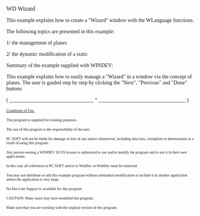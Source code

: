   
<span style="font-family:Arial sans-serif;font-size:16px;">WD Wizard</span>

  
<span style="font-family:Arial sans-serif;font-size:14px;">This example explains how to create a "Wizard" window with the WLanguage functions.</span>

<span style="font-family:Arial sans-serif;font-size:14px;">The following topics are presented in this example:</span>

<span style="font-family:Arial sans-serif;font-size:14px;">1/ the management of planes</span>

<span style="font-family:Arial sans-serif;font-size:14px;">2/ the dynamic modification of a static</span>

  
<span style="font-family:Arial sans-serif;font-size:14px;">Summary of the example supplied with WINDEV: </span>

<span style="font-family:Arial sans-serif;font-size:14px;">This example explains how to easily manage a "Wizard" in a window via the concept of planes. The user is guided step by step by clicking the "Next", "Previous" and "Done" buttons</span>

  
  
<span style="font-family:Arial sans-serif;font-size:14px;">( \_\_\_\_\_\_\_\_\_\_\_\_\_\_\_\_\_\_\_\_\_\_\_\_\_\_\_\_\_\_\_\_ ° \_\_\_\_\_\_\_\_\_\_\_\_\_\_\_\_\_\_\_\_\_\_\_\_\_\_\_\_\_\_\_\_\_ )</span>

  
<span style="text-decoration:underline;font-family:Arial sans-serif;font-size:10px;">Conditions of Use.</span>

<span style="font-family:Arial sans-serif;font-size:10px;">This program is supplied for training purposes.</span>

<span style="font-family:Arial sans-serif;font-size:10px;">The use of this program is the responsibility of the user. </span>

<span style="font-family:Arial sans-serif;font-size:10px;">PC SOFT will not be liable for damage or loss of any nature whatsoever, including data loss, corruption or deterioration as a result of using this program.</span>

<span style="font-family:Arial sans-serif;font-size:10px;">Any person owning a WINDEV 28 US license is authorized to use and/or modify the program and to use it in their own applications. </span>

<span style="font-family:Arial sans-serif;font-size:10px;">In this case all references to PC SOFT and/or to WinDev or WebDev must be removed.</span>

<span style="font-family:Arial sans-serif;font-size:10px;">You may not distribute or sell this example program without substantial modification or include it in another application unless the application is very large.</span>

  
<span style="font-family:Arial sans-serif;font-size:10px;">No Hot Line Support is available for this program.</span>

  
<span style="font-family:Arial sans-serif;font-size:10px;">CAUTION: Many users may have modified this program. </span>

<span style="font-family:Arial sans-serif;font-size:10px;">Make sure that you are working with the original version of this program.</span>

  
  
  
  
